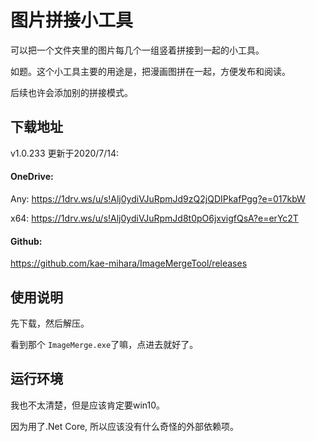 # 图片拼接小工具

可以把一个文件夹里的图片每几个一组竖着拼接到一起的小工具。

如题。这个小工具主要的用途是，把漫画图拼在一起，方便发布和阅读。

后续也许会添加别的拼接模式。

## 下载地址

v1.0.233 更新于2020/7/14:

#### OneDrive:

Any: https://1drv.ws/u/s!Alj0ydiVJuRpmJd9zQ2jQDIPkafPgg?e=017kbW

x64: https://1drv.ws/u/s!Alj0ydiVJuRpmJd8t0pO6jxvigfQsA?e=erYc2T

#### Github: 

https://github.com/kae-mihara/ImageMergeTool/releases

## 使用说明

先下载，然后解压。

看到那个 `ImageMerge.exe`了嘛，点进去就好了。

## 运行环境

我也不太清楚，但是应该肯定要win10。

因为用了.Net Core, 所以应该没有什么奇怪的外部依赖项。
